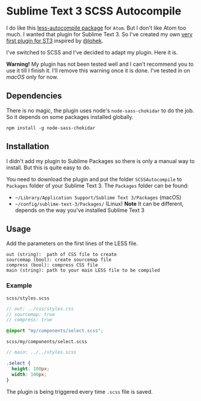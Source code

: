# Sublime Text 3 SCSS Autocompile
I do like this [less-autocompile package](https://github.com/lohek/less-autocompile) for `Atom`. But I don't like Atom too much. I wanted that plugin for Sublime Text 3. So I've created my own [very first plugin for ST3](https://github.com/khorolets/less-autocompile) inspired by [@lohek](https://github.com/lohek).

I've switched to SCSS and I've decided to adapt my plugin. Here it is.

**Warning!** My plugin has not been tested well and I can't recommend you to use it till I finish it. I'll remove this warning once it is done. I've tested in on *macOS* only for now.


## Dependencies

There is no magic, the plugin uses node's `node-sass-chokidar` to do the job. So it depends on some packages installed globally.

```
npm install -g node-sass-chokidar
```

## Installation

I didn't add my plugin to Sublime Packages so there is only a manual way to install. But this is quite easy to do.

You need to download the plugin and put the folder `SCSSAutocompile` to `Packages` folder of your Sublime Text 3. The `Packages` folder can be found:

 * `~/Library/Application Support/Sublime Text 3/Packages` (macOS)
 * `~/config/sublime-text-3/Packages/` (Linux) **Note** It can be different, depends on the way you've installed Sublime Text 3

## Usage


Add the parameters on the first lines of the LESS file.

```
out (string):  path of CSS file to create
sourcemap (bool): create sourcemap file
compress (bool): compress CSS file
main (string): path to your main LESS file to be compiled
```

### Example

`scss/styles.scss`

```scss
// out: ../css/styles.css
// sourcemap: true
// compress: true

@import "my/components/select.scss";
```

`scss/my/components/select.scss`

```scss
// main: ../../styles.scss

.select {
  height: 100px;
  width: 100px;
}
```

The plugin is being triggered every time `.scss` file is saved.

